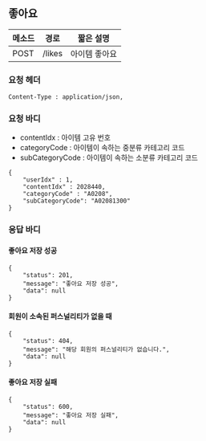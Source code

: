 ## 좋아요

| 메소드 | 경로   | 짧은 설명     |
| ------ | ------ | ------------- |
| POST   | /likes | 아이템 좋아요 |

### 요청 헤더

```
Content-Type : application/json,
```

### 요청 바디

- contentIdx : 아이템 고유 번호
- categoryCode : 아이템이 속하는 중분류 카테고리 코드
- subCategoryCode : 아이템이 속하는 소분류 카테고리 코드

```
{
	"userIdx" : 1,
	"contentIdx" : 2028440,
	"categoryCode" : "A0208",
	"subCategoryCode": "A02081300"
}
```

### 응답 바디

#### 좋아요 저장 성공

```
{
    "status": 201,
    "message": "좋아요 저장 성공",
    "data": null
}
```

#### 회원이 소속된 퍼스널리티가 없을 때

```
{
    "status": 404,
    "message": "해당 회원의 퍼스널리티가 없습니다.",
    "data": null
}
```

#### 좋아요 저장 실패

```
{
    "status": 600,
    "message": "좋아요 저장 실패",
    "data": null
}
```